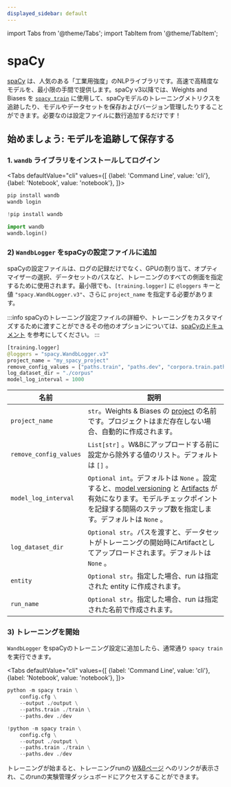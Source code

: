 ```yaml
---
displayed_sidebar: default
---
```


import Tabs from '@theme/Tabs';
import TabItem from '@theme/TabItem';


# spaCy

[spaCy](https://spacy.io) は、人気のある「工業用強度」のNLPライブラリです。高速で高精度なモデルを、最小限の手間で提供します。spaCy v3以降では、Weights and Biases を [`spacy train`](https://spacy.io/api/cli#train) に使用して、spaCyモデルのトレーニングメトリクスを追跡したり、モデルやデータセットを保存およびバージョン管理したりすることができます。必要なのは設定ファイルに数行追加するだけです！

## 始めましょう: モデルを追跡して保存する

### 1. `wandb` ライブラリをインストールしてログイン

<Tabs
  defaultValue="cli"
  values={[
    {label: 'Command Line', value: 'cli'},
    {label: 'Notebook', value: 'notebook'},
  ]}>
  <TabItem value="cli">

```python
pip install wandb
wandb login
```

  </TabItem>
  <TabItem value="notebook">

```python
!pip install wandb

import wandb
wandb.login()
```

  </TabItem>
</Tabs>

### 2) `WandbLogger` をspaCyの設定ファイルに追加

spaCyの設定ファイルは、ログの記録だけでなく、GPUの割り当て、オプティマイザーの選択、データセットのパスなど、トレーニングのすべての側面を指定するために使用されます。最小限でも、`[training.logger]` に `@loggers` キーと 値 `"spacy.WandbLogger.v3"`、さらに `project_name` を指定する必要があります。

:::info
spaCyのトレーニング設定ファイルの詳細や、トレーニングをカスタマイズするために渡すことができるその他のオプションについては、[spaCyのドキュメント](https://spacy.io/usage/training) を参考にしてください。
:::

```python
[training.logger]
@loggers = "spacy.WandbLogger.v3"
project_name = "my_spacy_project"
remove_config_values = ["paths.train", "paths.dev", "corpora.train.path", "corpora.dev.path"]
log_dataset_dir = "./corpus"
model_log_interval = 1000
```

| 名前                   | 説明                                                                                                                                                                                                                                                 |
| ---------------------- | ------------------------------------------------------------------------------------------------------------------------------------------------------------------------------------------------------------------------------------------------------ |
| `project_name`         | `str`。Weights & Biases の [project](../app/pages/project-page.md) の名前です。プロジェクトはまだ存在しない場合、自動的に作成されます。                                                                                                    |
| `remove_config_values` | `List[str]` 。W&Bにアップロードする前に設定から除外する値のリスト。デフォルトは `[]` 。                                                                                                                                                   |
| `model_log_interval`   | `Optional int`。デフォルトは `None` 。設定すると、[model versioning](../model_registry/intro.md) と [Artifacts](../artifacts/intro.md) が有効になります。モデルチェックポイントを記録する間隔のステップ数を指定します。デフォルトは `None` 。   |
| `log_dataset_dir`      | `Optional str`。パスを渡すと、データセットがトレーニングの開始時にArtifactとしてアップロードされます。デフォルトは `None` 。                                                                                                    |
| `entity`               | `Optional str`。指定した場合、run は指定された entity に作成されます。                                                                                                                                                                                |
| `run_name`             | `Optional str`。指定した場合、run は指定された名前で作成されます。                                                                                                                                                                                    |

### 3) トレーニングを開始

`WandbLogger` をspaCyのトレーニング設定に追加したら、通常通り `spacy train` を実行できます。

<Tabs
  defaultValue="cli"
  values={[
    {label: 'Command Line', value: 'cli'},
    {label: 'Notebook', value: 'notebook'},
  ]}>
  <TabItem value="cli">

```python
python -m spacy train \
    config.cfg \
    --output ./output \
    --paths.train ./train \
    --paths.dev ./dev
```

  </TabItem>
  <TabItem value="notebook">

```python
!python -m spacy train \
    config.cfg \
    --output ./output \
    --paths.train ./train \
    --paths.dev ./dev
```

  </TabItem>
</Tabs>

トレーニングが始まると、トレーニングrunの [W&Bページ](../app/pages/run-page.md) へのリンクが表示され、このrunの実験管理ダッシュボードにアクセスすることができます。